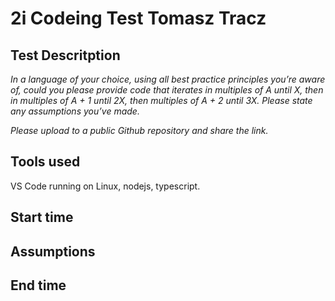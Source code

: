 # 2i Codeing Test Tomasz Tracz

## Test Descritption

_In a language of your choice, using all best practice principles you’re aware of, could you please provide code that iterates in multiples of A until X, then in multiples of A + 1 until 2X, then multiples of A + 2 until 3X. Please state any assumptions you’ve made._

_Please upload to a public Github repository and share the link._

## Tools used

VS Code running on Linux, nodejs, typescript.

## Start time

## Assumptions

## End time
